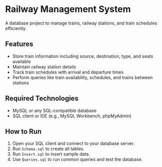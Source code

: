 # Railway Management System

A database project to manage trains, railway stations, and train schedules efficiently.

## Features
- Store train information including source, destination, type, and seats available
- Maintain railway station details
- Track train schedules with arrival and departure times
- Perform queries like train availability, schedules, and trains between stations

## Required Technologies
- MySQL or any SQL-compatible database
- SQL client or IDE (e.g., MySQL Workbench, phpMyAdmin)

## How to Run
1. Open your SQL client and connect to your database server.
2. Run `Schema.sql` to create all tables.
3. Run `Insert.sql` to insert sample data.
4. Use `Queries.sql` to run common queries and test the database.
